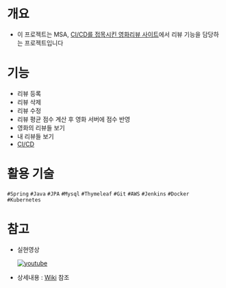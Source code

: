 # 개요
- 이 프로젝트는 MSA, [CI/CD를 접목시킨 영화리뷰 사이트](https://github.com/K5S-TEAM)에서 리뷰 기능을 담당하는 프로젝트입니다

# 기능
- 리뷰 등록
- 리뷰 삭제
- 리뷰 수정
- 리뷰 평균 점수 계산 후 영화 서버에 점수 반영
- 영화의 리뷰들 보기
- 내 리뷰들 보기
- [CI/CD](https://github.com/K5S-TEAM/HotMovie/wiki/1.-CI)

# 활용 기술
`#Spring` `#Java` `#JPA` `#Mysql` `#Thymeleaf` `#Git` `#AWS` `#Jenkins` `#Docker` `#Kubernetes`

# 참고
- 실현영상

  [![youtube](http://img.youtube.com/vi/Xyd8f97MVls/0.jpg)](https://youtu.be/Xyd8f97MVls?t=0s) 
- 상세내용 : [Wiki](https://github.com/K5S-TEAM/HotMovie/wiki) 참조


